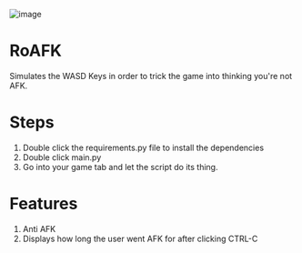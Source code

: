 ![image](https://github.com/user-attachments/assets/b13f19f4-9400-49c9-9eeb-fa1d253f0331)


# RoAFK
Simulates the WASD Keys in order to trick the game into thinking you're not AFK. 

# Steps
1. Double click the requirements.py file to install the dependencies
3. Double click main.py
4. Go into your game tab and let the script do its thing.

# Features
1. Anti AFK
2. Displays how long the user went AFK for after clicking CTRL-C
